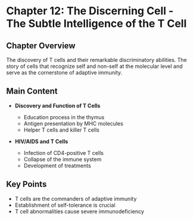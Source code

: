 # Chapter 12: The Discerning Cell - The Subtle Intelligence of the T Cell

## Chapter Overview
The discovery of T cells and their remarkable discriminatory abilities. The story of cells that recognize self and non-self at the molecular level and serve as the cornerstone of adaptive immunity.

## Main Content
- **Discovery and Function of T Cells**
  - Education process in the thymus
  - Antigen presentation by MHC molecules
  - Helper T cells and killer T cells

- **HIV/AIDS and T Cells**
  - Infection of CD4-positive T cells
  - Collapse of the immune system
  - Development of treatments

## Key Points
- T cells are the commanders of adaptive immunity
- Establishment of self-tolerance is crucial
- T cell abnormalities cause severe immunodeficiency